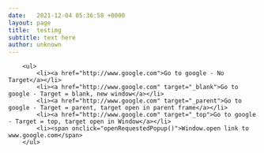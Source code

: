 ```yaml
---
date:   2021-12-04 05:36:58 +0000
layout: page
title:  testimg
subtitle: text here 
author: unknown
---
```


        <ul>
            <li><a href="http://www.google.com">Go to google - No Target</a></li>
            <li><a href="http://www.google.com" target="_blank">Go to google - Target = blank, new window</a></li>
            <li><a href="http://www.google.com" target="_parent">Go to google - Target = parent, target open in parent frame</a></li>
            <li><a href="http://www.google.com" target="_top">Go to google - Target = top, target open in Window</a></li>
            <li><span onclick="openRequestedPopup()">Window.open link to www.google.com</span>
        </ul>
